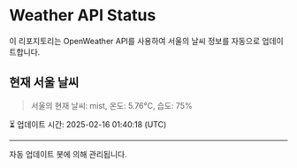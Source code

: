 
# Weather API Status

이 리포지토리는 OpenWeather API를 사용하여 서울의 날씨 정보를 자동으로 업데이트합니다.

## 현재 서울 날씨
> 서울의 현재 날씨: mist, 온도: 5.76°C, 습도: 75%

⏳ 업데이트 시간: 2025-02-16 01:40:18 (UTC)

---
자동 업데이트 봇에 의해 관리됩니다.

